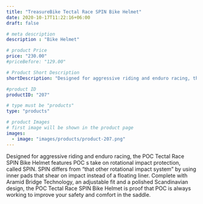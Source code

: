```yaml
---
title: "TreasureBike Tectal Race SPIN Bike Helmet"
date: 2020-10-17T11:22:16+06:00
draft: false

# meta description
description : "Bike Helmet"

# product Price
price: "230.00"
#priceBefore: "129.00"

# Product Short Description
shortDescription: "Designed for aggressive riding and enduro racing, the POC Tectal Race SPIN..."

#product ID
productID: "207"

# type must be "products"
type: "products"

# product Images
# first image will be shown in the product page
images:
  - image: "images/products/product-207.png"
---
```


Designed for aggressive riding and enduro racing, the POC Tectal Race SPIN Bike Helmet features POC s take on rotational impact protection, called SPIN. SPIN differs from “that other rotational impact system” by using inner pads that shear on impact instead of a floating liner. Complete with Aramid Bridge Technology, an adjustable fit and a polished Scandinavian design, the POC Tectal Race SPIN Bike Helmet is proof that POC is always working to improve your safety and comfort in the saddle.


